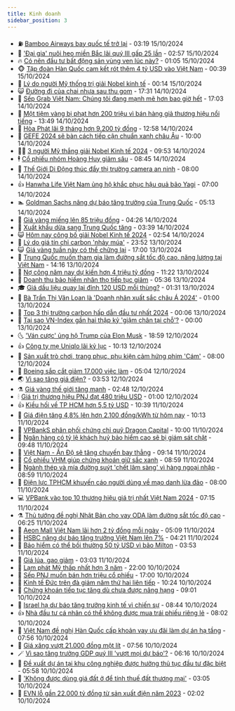 ```yaml
---
title: Kinh doanh
sidebar_position: 3
---
```


<!-- vnexpress-kinh-doanh:START -->
- ⛽️ [Bamboo Airways bay quốc tế trở lại](https://vnexpress.net/bamboo-airways-bay-quoc-te-tro-lai-4804216.html) - 03:19 15/10/2024
- 🐲 [&#39;Đại gia&#39; nuôi heo miền Bắc lãi quý III gấp 25 lần](https://vnexpress.net/dai-gia-nuoi-heo-mien-bac-lai-quy-iii-gap-25-lan-4804185.html) - 02:57 15/10/2024
- 🔥 [Có nên đầu tư bất động sản vùng ven lúc này?](https://vnexpress.net/co-nen-dau-tu-bat-dong-san-vung-ven-luc-nay-4803761.html) - 01:05 15/10/2024
- 🐵 [Tập đoàn Hàn Quốc cam kết rót thêm 4 tỷ USD vào Việt Nam](https://vnexpress.net/tap-doan-han-quoc-cam-ket-rot-them-4-ty-usd-vao-viet-nam-4804113.html) - 00:39 15/10/2024
- 🦅 [Lý do người Mỹ thống trị giải Nobel kinh tế](https://vnexpress.net/ly-do-nguoi-my-thong-tri-giai-nobel-kinh-te-4804107.html) - 00:14 15/10/2024
- 😺 [Đường đi của chai nhựa sau thu gom](https://vnexpress.net/duong-di-cua-chai-nhua-sau-thu-gom-4804116.html) - 17:31 14/10/2024
- 🤩 [Sếp Grab Việt Nam: Chúng tôi đang mạnh mẽ hơn bao giờ hết](https://vnexpress.net/sep-grab-viet-nam-chung-toi-dang-manh-me-hon-bao-gio-het-4801736.html) - 17:03 14/10/2024
- 🌮 [Một tiệm vàng bị phạt hơn 200 triệu vì bán hàng giả thương hiệu nổi tiếng](https://vnexpress.net/mot-tiem-vang-bi-phat-hon-200-trieu-vi-ban-hang-gia-thuong-hieu-noi-tieng-4804091.html) - 13:49 14/10/2024
- 🧰 [Hòa Phát lãi 9 tháng hơn 9.200 tỷ đồng](https://vnexpress.net/hoa-phat-lai-9-thang-hon-9-200-ty-dong-4804076.html) - 12:58 14/10/2024
- 🤔 [GEFE 2024 sẽ bàn cách tiếp cận chuẩn xanh châu Âu](https://vnexpress.net/gefe-2024-se-ban-cach-tiep-can-chuan-xanh-chau-au-4803845.html) - 10:00 14/10/2024
- 🧑‍💻 [3 người Mỹ thắng giải Nobel Kinh tế 2024](https://vnexpress.net/3-nguoi-my-thang-giai-nobel-kinh-te-2024-4804032.html) - 09:53 14/10/2024
- 🕴 [Cổ phiếu nhóm Hoàng Huy giảm sâu](https://vnexpress.net/co-phieu-nhom-hoang-huy-giam-sau-4803984.html) - 08:45 14/10/2024
- 🦩 [Thế Giới Di Động thúc đẩy thị trường camera an ninh](https://vnexpress.net/the-gioi-di-dong-thuc-day-thi-truong-camera-an-ninh-4803741.html) - 08:00 14/10/2024
- 👍 [Hanwha Life Việt Nam ủng hộ khắc phục hậu quả bão Yagi](https://vnexpress.net/hanwha-life-viet-nam-ung-ho-khac-phuc-hau-qua-bao-yagi-4802632.html) - 07:00 14/10/2024
- 🏊 [Goldman Sachs nâng dự báo tăng trưởng của Trung Quốc](https://vnexpress.net/goldman-sachs-nang-du-bao-tang-truong-cua-trung-quoc-4803824.html) - 05:13 14/10/2024
- 🤡 [Giá vàng miếng lên 85 triệu đồng](https://vnexpress.net/gia-vang-mieng-len-85-trieu-dong-4803843.html) - 04:26 14/10/2024
- 👀 [Xuất khẩu dừa sang Trung Quốc tăng](https://vnexpress.net/xuat-khau-dua-sang-trung-quoc-tang-4803374.html) - 03:39 14/10/2024
- 😺 [Hôm nay công bố giải Nobel Kinh tế 2024](https://vnexpress.net/hom-nay-cong-bo-giai-nobel-kinh-te-2024-4803787.html) - 02:54 14/10/2024
- 🦣 [Lý do giá tín chỉ carbon &#39;nhảy múa&#39;](https://vnexpress.net/ly-do-gia-tin-chi-carbon-nhay-mua-4785877.html) - 23:52 13/10/2024
- 😺 [Giá vàng tuần này có thể chững lại](https://vnexpress.net/gia-vang-tuan-nay-co-the-chung-lai-4803577.html) - 17:00 13/10/2024
- 💼 [Trung Quốc muốn tham gia làm đường sắt tốc độ cao, năng lượng tại Việt Nam](https://vnexpress.net/trung-quoc-muon-tham-gia-lam-duong-sat-toc-do-cao-nang-luong-tai-viet-nam-4803671.html) - 14:16 13/10/2024
- 🤗 [Nợ công năm nay dự kiến hơn 4 triệu tỷ đồng](https://vnexpress.net/no-cong-nam-nay-du-kien-hon-4-trieu-ty-dong-4803654.html) - 11:22 13/10/2024
- 👀 [Doanh thu bảo hiểm nhân thọ tiếp tục giảm](https://vnexpress.net/doanh-thu-bao-hiem-nhan-tho-tiep-tuc-giam-4803586.html) - 05:36 13/10/2024
- 🎓 [Giá dầu liệu quay lại đỉnh 120 USD mỗi thùng?](https://vnexpress.net/gia-dau-lieu-quay-lai-dinh-120-usd-moi-thung-4803417.html) - 01:31 13/10/2024
- 🗽 [Bà Trần Thị Vân Loan là &#39;Doanh nhân xuất sắc châu Á 2024&#39;](https://vnexpress.net/ba-tran-thi-van-loan-la-doanh-nhan-xuat-sac-chau-a-2024-4801529.html) - 01:00 13/10/2024
- 🚀 [Top 3 thị trường carbon hấp dẫn đầu tư nhất 2024](https://vnexpress.net/top-3-thi-truong-carbon-hap-dan-dau-tu-nhat-2024-4801270.html) - 00:06 13/10/2024
- 🤗 [Tại sao VN-Index gần hai thập kỷ &#39;giậm chân tại chỗ&#39;?](https://vnexpress.net/tai-sao-vn-index-gan-hai-thap-ky-giam-chan-tai-cho-4803302.html) - 00:00 13/10/2024
- 🌜 [&#39;Ván cược&#39; ủng hộ Trump của Elon Musk](https://vnexpress.net/van-cuoc-ung-ho-trump-cua-elon-musk-4803469.html) - 18:59 12/10/2024
- 👍 [Công ty mẹ Uniqlo lãi kỷ lục](https://vnexpress.net/cong-ty-me-uniqlo-lai-ky-luc-4803360.html) - 10:13 12/10/2024
- 🤖 [Sản xuất trò chơi, trang phục, phụ kiện cảm hứng phim &#39;Cám&#39;](https://vnexpress.net/san-xuat-tro-choi-trang-phuc-phu-kien-cam-hung-phim-cam-4803338.html) - 08:00 12/10/2024
- 🫣 [Boeing sắp cắt giảm 17.000 việc làm](https://vnexpress.net/boeing-sap-cat-giam-17-000-viec-lam-4803281.html) - 05:04 12/10/2024
- 🌏 [Vì sao tăng giá điện?](https://vnexpress.net/vi-sao-tang-gia-dien-4803207.html) - 03:53 12/10/2024
- ⚗️ [Giá vàng thế giới tăng mạnh](https://vnexpress.net/gia-vang-the-gioi-tang-manh-4803183.html) - 02:48 12/10/2024
- 🕯 [Giá trị thương hiệu PNJ đạt 480 triệu USD](https://vnexpress.net/gia-tri-thuong-hieu-pnj-dat-480-trieu-usd-4803148.html) - 01:00 12/10/2024
- 👍 [Kiều hối về TP HCM hơn 5,5 tỷ USD](https://vnexpress.net/kieu-hoi-ve-tp-hcm-hon-5-5-ty-usd-4803059.html) - 10:39 11/10/2024
- 🤠 [Giá điện tăng 4,8% lên hơn 2.100 đồng/kWh từ hôm nay](https://vnexpress.net/gia-dien-tang-4-8-len-hon-2-100-dong-kwh-tu-hom-nay-4802746.html) - 10:13 11/10/2024
- 🌊 [VPBankS phân phối chứng chỉ quỹ Dragon Capital](https://vnexpress.net/vpbanks-phan-phoi-chung-chi-quy-dragon-capital-4802576.html) - 10:00 11/10/2024
- 🌈 [Ngân hàng có tỷ lệ khách huỷ bảo hiểm cao sẽ bị giám sát chặt](https://vnexpress.net/tang-cuong-giam-sat-ngan-hang-co-ty-le-khach-huy-bao-hiem-cao-4802987.html) - 09:48 11/10/2024
- 🥳 [Việt Nam - Ấn Độ sẽ tăng chuyến bay thẳng](https://vnexpress.net/viet-nam-an-do-se-tang-chuyen-bay-thang-4803021.html) - 09:14 11/10/2024
- 🐻 [Cổ phiếu VHM giúp chứng khoán giữ sắc xanh](https://vnexpress.net/chung-khoan-11-10-co-phieu-vhm-giup-vn-index-giu-sac-xanh-4803040.html) - 08:59 11/10/2024
- 💫 [Ngành thép và mía đường suýt &#39;chết lâm sàng&#39; vì hàng ngoại nhập](https://vnexpress.net/nganh-thep-va-mia-duong-suyt-chet-lam-sang-vi-hang-ngoai-nhap-4802916.html) - 08:59 11/10/2024
- 🤩 [Điện lực TPHCM khuyến cáo người dùng về mạo danh lừa đảo](https://vnexpress.net/dien-luc-tphcm-khuyen-cao-nguoi-dung-ve-mao-danh-lua-dao-4802936.html) - 08:00 11/10/2024
- 💻 [VPBank vào top 10 thương hiệu giá trị nhất Việt Nam 2024](https://vnexpress.net/vpbank-vao-top-10-thuong-hieu-gia-tri-nhat-viet-nam-2024-4802956.html) - 07:15 11/10/2024
- ⚗️ [Thủ tướng đề nghị Nhật Bản cho vay ODA làm đường sắt tốc độ cao](https://vnexpress.net/thu-tuong-de-nghi-nhat-ban-cho-vay-oda-lam-duong-sat-toc-do-cao-4802929.html) - 06:25 11/10/2024
- 🌈 [Aeon Mall Việt Nam lãi hơn 2 tỷ đồng mỗi ngày](https://vnexpress.net/aeon-mall-viet-nam-lai-hon-2-ty-dong-moi-ngay-4802831.html) - 05:09 11/10/2024
- 🌝 [HSBC nâng dự báo tăng trưởng Việt Nam lên 7%](https://vnexpress.net/hsbc-nang-du-bao-tang-truong-viet-nam-len-7-4802808.html) - 04:21 11/10/2024
- 🥸 [Bảo hiểm có thể bồi thường 50 tỷ USD vì bão Milton](https://vnexpress.net/bao-hiem-co-the-boi-thuong-50-ty-usd-vi-bao-milton-4802800.html) - 03:53 11/10/2024
- 🦆 [Giá lúa, gạo giảm](https://vnexpress.net/gia-lua-gao-giam-4802434.html) - 03:03 11/10/2024
- 🌋 [Lạm phát Mỹ thấp nhất hơn 3 năm](https://vnexpress.net/lam-phat-my-thap-nhat-hon-3-nam-4802669.html) - 22:00 10/10/2024
- 🦍 [Sếp PNJ muốn bán hơn triệu cổ phiếu](https://vnexpress.net/sep-pnj-muon-ban-hon-trieu-co-phieu-4802666.html) - 17:00 10/10/2024
- 🤔 [Kinh tế Đức trên đà giảm năm thứ hai liên tiếp](https://vnexpress.net/kinh-te-duc-tren-da-giam-nam-thu-hai-lien-tiep-4802527.html) - 10:24 10/10/2024
- 🧰 [Chứng khoán tiếp tục tăng dù chưa được nâng hạng](https://vnexpress.net/chung-khoan-hom-nay-10-10-vn-index-tiep-tuc-tang-du-chua-duoc-nang-hang-4802583.html) - 09:01 10/10/2024
- 🌝 [Israel hạ dự báo tăng trưởng kinh tế vì chiến sự](https://vnexpress.net/israel-ha-du-bao-tang-truong-kinh-te-vi-chien-su-4802536.html) - 08:44 10/10/2024
- 👍 [Nhà đầu tư cá nhân có thể không được mua trái phiếu riêng lẻ](https://vnexpress.net/nha-dau-tu-ca-nhan-co-the-khong-duoc-mua-trai-phieu-rieng-le-4802515.html) - 08:02 10/10/2024
- 🗽 [Việt Nam đề nghị Hàn Quốc cấp khoản vay ưu đãi làm dự án hạ tầng](https://vnexpress.net/viet-nam-de-nghi-han-quoc-cap-khoan-vay-uu-dai-lam-du-an-ha-tang-4802494.html) - 07:56 10/10/2024
- 🐎 [Giá xăng vượt 21.000 đồng một lít](https://vnexpress.net/gia-xang-moi-nhat-hom-nay-10-10-4802475.html) - 07:56 10/10/2024
- 🪄 [Vì sao tăng trưởng GDP quý III &#39;vượt mọi dự báo&#39;?](https://vnexpress.net/vi-sao-tang-truong-gdp-quy-iii-vuot-moi-du-bao-4802280.html) - 06:16 10/10/2024
- 🎊 [Đề xuất dự án tại khu công nghiệp được hưởng thủ tục đầu tư đặc biệt](https://vnexpress.net/de-xuat-du-an-tai-khu-cong-nghiep-duoc-huong-thu-tuc-dau-tu-dac-biet-4802391.html) - 05:58 10/10/2024
- 🗽 [&#39;Không được dùng giá đất ở để tính thuế đất thương mại&#39;](https://vnexpress.net/khong-duoc-dung-gia-dat-o-de-tinh-thue-dat-thuong-mai-4802315.html) - 03:05 10/10/2024
- 🦩 [EVN lỗ gần 22.000 tỷ đồng từ sản xuất điện năm 2023](https://vnexpress.net/evn-lo-gan-22-000-ty-dong-tu-san-xuat-dien-nam-2023-4802308.html) - 02:02 10/10/2024<!-- vnexpress-kinh-doanh:END -->
